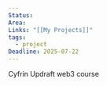 ```yaml
---
Status: 
Area: 
Links: "[[My Projects]]"
tags:
  - project
Deadline: 2025-07-22
---
```

Cyfrin Updraft web3 course
[]()